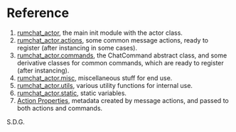 # Reference

1. [rumchat_actor](modules_ref/main.md), the main init module with the actor class.
2. [rumchat_actor.actions](modules_ref/actions.md), some common message actions, ready to register (after instancing in some cases).
3. [rumchat_actor.commands](modules_ref/commands.md), the ChatCommand abstract class, and some derivative classes for common commands, which are ready to register (after instancing).
4. [rumchat_actor.misc](modules_ref/misc.md), miscellaneous stuff for end use.
5. [rumchat_actor.utils](modules_ref/utils.md), various utility functions for internal use.
6. [rumchat_actor.static](modules_ref/static.md), static variables.
7. [Action Properties](action_properties.md), metadata created by message actions, and passed to both actions and commands.

S.D.G.
